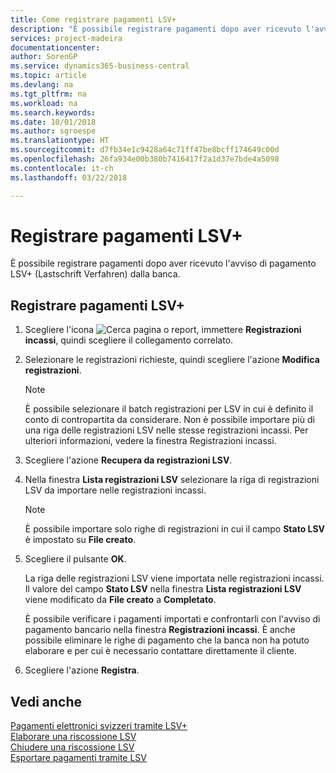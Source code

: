 ```yaml
---
title: Come registrare pagamenti LSV+
description: "È possibile registrare pagamenti dopo aver ricevuto l'avviso di pagamento LSV+ (Lastschrift Verfahren) dalla banca."
services: project-madeira
documentationcenter: 
author: SorenGP
ms.service: dynamics365-business-central
ms.topic: article
ms.devlang: na
ms.tgt_pltfrm: na
ms.workload: na
ms.search.keywords: 
ms.date: 10/01/2018
ms.author: sgroespe
ms.translationtype: HT
ms.sourcegitcommit: d7fb34e1c9428a64c71ff47be8bcff174649c00d
ms.openlocfilehash: 26fa934e00b380b7416417f2a1d37e7bde4a5098
ms.contentlocale: it-ch
ms.lasthandoff: 03/22/2018

---
```

# <a name="post-lsv-payments"></a>Registrare pagamenti LSV+
È possibile registrare pagamenti dopo aver ricevuto l'avviso di pagamento LSV+ (Lastschrift Verfahren) dalla banca.  

## <a name="to-post-lsv-payments"></a>Registrare pagamenti LSV+  

1.  Scegliere l'icona ![Cerca pagina o report](../../media/ui-search/search_small.png "icona Cerca pagina o report"), immettere **Registrazioni incassi**, quindi scegliere il collegamento correlato.  
2.  Selezionare le registrazioni richieste, quindi scegliere l'azione **Modifica registrazioni**.  

    > [!NOTE]  
    >  È possibile selezionare il batch registrazioni per LSV in cui è definito il conto di contropartita da considerare. Non è possibile importare più di una riga delle registrazioni LSV nelle stesse registrazioni incassi. Per ulteriori informazioni, vedere la finestra Registrazioni incassi.  

3.  Scegliere l'azione **Recupera da registrazioni LSV**.  
4.  Nella finestra **Lista registrazioni LSV** selezionare la riga di registrazioni LSV da importare nelle registrazioni incassi.  

    > [!NOTE]  
    >  È possibile importare solo righe di registrazioni in cui il campo **Stato LSV** è impostato su **File creato**.  

5.  Scegliere il pulsante **OK**.  

    La riga delle registrazioni LSV viene importata nelle registrazioni incassi. Il valore del campo **Stato LSV** nella finestra **Lista registrazioni LSV** viene modificato da **File creato** a **Completato**.  

    È possibile verificare i pagamenti importati e confrontarli con l'avviso di pagamento bancario nella finestra **Registrazioni incassi**. È anche possibile eliminare le righe di pagamento che la banca non ha potuto elaborare e per cui è necessario contattare direttamente il cliente.  

6.  Scegliere l'azione **Registra**.  

## <a name="see-also"></a>Vedi anche  
 [Pagamenti elettronici svizzeri tramite LSV+](swiss-electronic-payments-using-lsv-.md)   
 [Elaborare una riscossione LSV](how-to-process-an-lsv-collection.md)   
 [Chiudere una riscossione LSV](how-to-close-an-lsv-collection.md)   
 [Esportare pagamenti tramite LSV](how-to-export-payments-using-lsv.md) 

